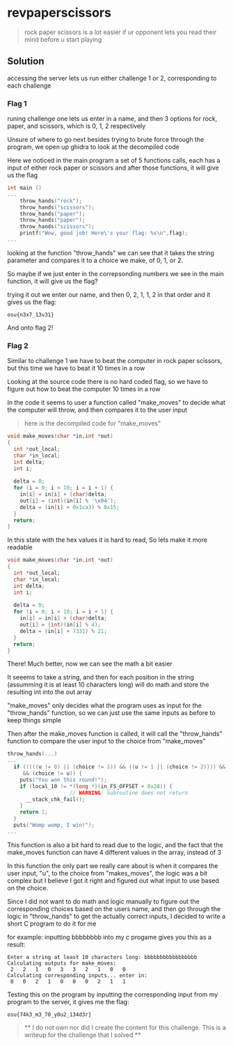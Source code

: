 # revpaperscissors
>rock paper scissors is a lot easier if ur opponent lets you read their mind before u start playing

## Solution
accessing the server lets us run either challenge 1 or 2, corresponding to each challenge

### Flag 1
runing challenge one lets us enter in a name, and then 3 options for rock, paper, and scissors, which is 0, 1, 2 respectively

Unsure of where to go next besides trying to brute force through the program, we open up ghidra to look at the decompiled code

Here we noticed in the main program a set of 5 functions calls, each has a input of either rock paper or scissors and after those functions, it will give us the flag

```c
int main ()
...
    throw_hands("rock");
    throw_hands("scissors");
    throw_hands("paper");
    throw_hands("paper");
    throw_hands("scissors");
    printf("Wow, good job! Here\'s your flag: %s\n",flag);
...
```

looking at the function "throw_hands" we can see that it takes the string parameter and compares it to a choice we make, of 0, 1, or 2. 

So maybe if we just enter in the correpsonding numbers we see in the main function, it will give us the flag?

trying it out we enter our name, and then 0, 2, 1, 1, 2 in that order and it gives us the flag:

```shell
osu{n3x7_13v31}
```

And onto flag 2!

### Flag 2

Similar to challenge 1 we have to beat the computer in rock paper scissors, but this time we have to beat it 10 times in a row

Looking at the source code there is no hard coded flag, so we have to figure out how to beat the computer 10 times in a row

In the code it seems to user a function called "make_moves" to decide what the computer will throw, and then compares it to the user input

>here is the decompiled code for "make_moves"

```c
void make_moves(char *in,int *out)
{
  int *out_local;
  char *in_local;
  int delta;
  int i;
  
  delta = 0;
  for (i = 0; i < 10; i = i + 1) {
    in[i] = in[i] + (char)delta;
    out[i] = (int)(in[i] % '\x04');
    delta = (in[i] + 0x1ca3) % 0x15;
  }
  return;
}
```
In this state with the hex values it is hard to read, So lets make it more readable

```c
void make_moves(char *in,int *out)
{
  int *out_local;
  char *in_local;
  int delta;
  int i;
  
  delta = 0;
  for (i = 0; i < 10; i = i + 1) {
    in[i] = in[i] + (char)delta;
    out[i] = (int)(in[i] % 4);
    delta = (in[i] + 7331) % 21;
  }
  return;
}
```

There! Much better, now we can see the math a bit easier

It seeems to take a string, and then for each position in the string (assumming it is at least 10 characters long) will do math and store the resulting int into the out array

"make_moves" only decides what the program uses as input for the "throw_hands" function, so we can just use the same inputs as before to keep things simple

Then after the make_moves function is called, it will call the "throw_hands" function to compare the user input to the choice from "make_moves"

```c
throw_hands(...)
...
  if (((((u != 0) || (choice != 1)) && ((u != 1 || (choice != 2)))) && ((u != 2 || (choice != 0))))
     && (choice != u)) {
    puts("You won this round!");
    if (local_10 != *(long *)(in_FS_OFFSET + 0x28)) {
                    // WARNING: Subroutine does not return
      __stack_chk_fail();
    }
    return 1;
  }
  puts("Womp womp, I win!");
...
```

This function is also a bit hard to read due to the logic, and the fact that the make_moves function can have 4 different values in the array, instead of 3

In this function the only part we really care about is when it compares the user input, "u", to the choice from "makes_moves", the logic was a bit complex but I believe I got it right and figured out what input to use based on the choice. 

Since I did not want to do math and logic manually to figure out the corresponding choices based on the users name, and then go through the logic in "throw_hands" to get the actually correct inputs, I decided to write a short C program to do it for me

for example: inputting bbbbbbbb into my c progame gives you this as a result: 

```shell
Enter a string at least 10 characters long: bbbbbbbbbbbbbbbbb
Calculating outputs for make_moves: 
 2   2   1   0   3   3   2   1   0   0  
Calculating corresponding inputs... enter in: 
 0   0   2   1   0   0   0   2   1   1 
```

Testing this on the program by inputting the corresponding input from my program to the server, it gives me the flag:

```shell
osu{74k3_m3_70_y0u2_134d3r}
```

>** I do not own nor did I create the content for this challenge. This is a writeup for the challenge that I solved **
